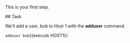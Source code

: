 This is your first step.

## Task

We'll add a user, _bob_ to Host 1 with the **adduser** command.

`adduser bob`{{execute HOST1}}
